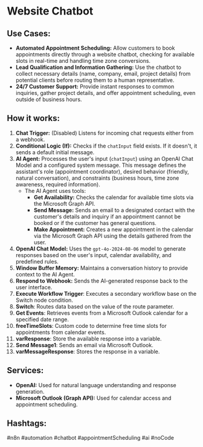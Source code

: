 # Website Chatbot

## Use Cases:

- **Automated Appointment Scheduling:** Allow customers to book appointments directly through a website chatbot, checking for available slots in real-time and handling time zone conversions.
- **Lead Qualification and Information Gathering:** Use the chatbot to collect necessary details (name, company, email, project details) from potential clients before routing them to a human representative.
- **24/7 Customer Support:** Provide instant responses to common inquiries, gather project details, and offer appointment scheduling, even outside of business hours.

## How it works:

1.  **Chat Trigger:** (Disabled) Listens for incoming chat requests either from a webhook.
2.  **Conditional Logic (If):** Checks if the `chatInput` field exists. If it doesn't, it sends a default initial message.
3.  **AI Agent:** Processes the user's input (`chatInput`) using an OpenAI Chat Model and a configured system message. This message defines the assistant's role (appointment coordinator), desired behavior (friendly, natural conversation), and constraints (business hours, time zone awareness, required information).
    -   The AI Agent uses tools:
        -   **Get Availability:** Checks the calendar for available time slots via the Microsoft Graph API.
        -   **Send Message:** Sends an email to a designated contact with the customer's details and inquiry if an appointment cannot be booked or if the customer has general questions.
        -   **Make Appointment:** Creates a new appointment in the calendar via the Microsoft Graph API using the details gathered from the user.
4.  **OpenAI Chat Model:** Uses the `gpt-4o-2024-08-06` model to generate responses based on the user's input, calendar availability, and predefined rules.
5.  **Window Buffer Memory:** Maintains a conversation history to provide context to the AI Agent.
6.  **Respond to Webhook:** Sends the AI-generated response back to the user interface.
7.  **Execute Workflow Trigger**: Executes a secondary workflow base on the Switch node condition.
8.  **Switch**: Routes data based on the value of the route parameter.
9.  **Get Events**: Retrieves events from a Microsoft Outlook calendar for a specified date range.
10. **freeTimeSlots**: Custom code to determine free time slots for appointments from calendar events.
11. **varResponse**: Store the available response into a variable.
12. **Send Message1**: Sends an email via Microsoft Outlook.
13. **varMessageResponse**: Stores the response in a variable.

## Services:

-   **OpenAI:** Used for natural language understanding and response generation.
-   **Microsoft Outlook (Graph API):** Used for calendar access and appointment scheduling.

## Hashtags:

#n8n #automation #chatbot #appointmentScheduling #ai #noCode

